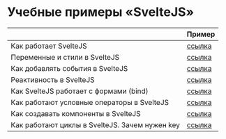 # Учебные примеры «SvelteJS»

|                                                | Пример                                                            |
| ---------------------------------------------- | ----------------------------------------------------------------- |
| Как работает SvelteJS                          | [ссылка](https://github.com/MihailStar/svelte-mtr/tree/example-2) |
| Переменные и стили в SvelteJS                  | [ссылка](https://github.com/MihailStar/svelte-mtr/tree/example-3) |
| Как добавлять события в SvelteJS               | [ссылка](https://github.com/MihailStar/svelte-mtr/tree/example-4) |
| Реактивность в SvelteJS                        | [ссылка](https://github.com/MihailStar/svelte-mtr/tree/example-5) |
| Как SvelteJS работает с формами (bind)         | [ссылка](https://github.com/MihailStar/svelte-mtr/tree/example-6) |
| Как работают условные операторы в SvelteJS     | [ссылка](https://github.com/MihailStar/svelte-mtr/tree/example-7) |
| Как создавать компоненты в SvelteJS            | [ссылка](https://github.com/MihailStar/svelte-mtr/tree/example-8) |
| Как работают циклы в SvelteJS. Зачем нужен key | [ссылка](https://github.com/MihailStar/svelte-mtr/tree/example-9) |
